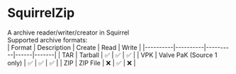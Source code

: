 # SquirrelZip
A archive reader/writer/creator in Squirrel <br>
Supported archive formats: <br>
| Format   | Description | Create | Read | Write |
|----------|----------|----------|------|-------|
| TAR | Tarball | ✅ | ✅ | ✅ |
| VPK | Valve PaK (Source 1 only) | ✅ | ✅ | ✅ |
| ZIP | ZIP File | ❌ | ✅ | ❌ |
